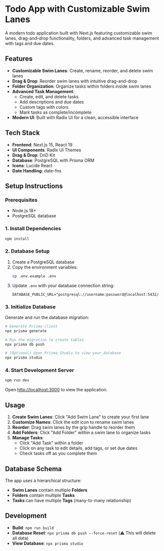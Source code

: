# Todo App with Customizable Swim Lanes

A modern todo application built with Next.js featuring customizable swim lanes, drag-and-drop functionality, folders, and advanced task management with tags and due dates.

## Features

- **Customizable Swim Lanes**: Create, rename, reorder, and delete swim lanes
- **Drag & Drop**: Reorder swim lanes with intuitive drag-and-drop
- **Folder Organization**: Organize tasks within folders inside swim lanes
- **Advanced Task Management**:
  - Create, edit, and delete tasks
  - Add descriptions and due dates
  - Custom tags with colors
  - Mark tasks as complete/incomplete
- **Modern UI**: Built with Radix UI for a clean, accessible interface

## Tech Stack

- **Frontend**: Next.js 15, React 19
- **UI Components**: Radix UI Themes
- **Drag & Drop**: DnD Kit
- **Database**: PostgreSQL with Prisma ORM
- **Icons**: Lucide React
- **Date Handling**: date-fns

## Setup Instructions

### Prerequisites

- Node.js 18+
- PostgreSQL database

### 1. Install Dependencies

```bash
npm install
```

### 2. Database Setup

1. Create a PostgreSQL database
2. Copy the environment variables:
   ```bash
   cp .env.example .env
   ```
3. Update `.env` with your database connection string:
   ```
   DATABASE_PUBLIC_URL="postgresql://username:password@localhost:5432/summer_app_db"
   ```

### 3. Initialize Database

Generate and run the database migration:

```bash
# Generate Prisma client
npx prisma generate

# Run the migration to create tables
npx prisma db push

# (Optional) Open Prisma Studio to view your database
npx prisma studio
```

### 4. Start Development Server

```bash
npm run dev
```

Open [http://localhost:3000](http://localhost:3000) to view the application.

## Usage

1. **Create Swim Lanes**: Click "Add Swim Lane" to create your first lane
2. **Customize Names**: Click the edit icon to rename swim lanes
3. **Reorder**: Drag swim lanes by the grip handle to reorder them
4. **Add Folders**: Click "Add Folder" within a swim lane to organize tasks
5. **Manage Tasks**:
   - Click "Add Task" within a folder
   - Click on any task to edit details, add tags, or set due dates
   - Check tasks off as you complete them

## Database Schema

The app uses a hierarchical structure:
- **Swim Lanes** contain multiple **Folders**
- **Folders** contain multiple **Tasks**
- **Tasks** can have multiple **Tags** (many-to-many relationship)

## Development

- **Build**: `npm run build`
- **Database Reset**: `npx prisma db push --force-reset` (⚠️ This will delete all data)
- **View Database**: `npx prisma studio`
